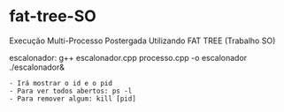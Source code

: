 # fat-tree-SO
Execução Multi-Processo Postergada Utilizando FAT TREE (Trabalho SO)

escalonador:
	g++ escalonador.cpp processo.cpp -o escalonador
	./escalonador&

	- Irá mostrar o id e o pid
	- Para ver todos abertos: ps -l
	- Para remover algum: kill [pid]